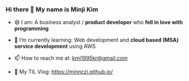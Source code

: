 ### Hi there 👋 My name is Minji Kim

- 😄 I am: A business analyst / **product developer** who **fell in love with programming**
- 🌱 I’m currently learning: Web development and **cloud based (MSA) service development** using AWS

- 📫 How to reach me at: kmj1995kr@gmail.com
- 💬 My TIL Vlog: https://minnczi.github.io/


<!--
**minnczi/minnczi** is a ✨ _special_ ✨ repository because its `README.md` (this file) appears on your GitHub profile.

Here are some ideas to get you started:

- 🔭 I’m currently working on ...
- 🌱 I’m currently learning ...
- 👯 I’m looking to collaborate on ...
- 🤔 I’m looking for help with ...
- 💬 Ask me about ...
- 📫 How to reach me: ...
- 😄 Pronouns: ...
- ⚡ Fun fact: ...
-->
